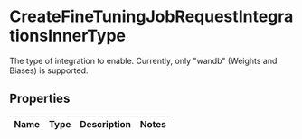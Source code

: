 

# CreateFineTuningJobRequestIntegrationsInnerType

The type of integration to enable. Currently, only \"wandb\" (Weights and Biases) is supported. 

## Properties

Name | Type | Description | Notes
------------ | ------------- | ------------- | -------------




